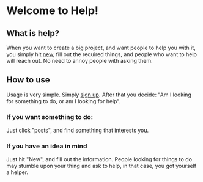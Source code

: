 # Welcome to Help!

## What is help?
When you want to create a big project, and want people to help you with it, you simply hit [new](https://help.sojs.repl.co/new), fill out the required things, and people who want to help will reach out. No need to annoy people with asking them.

## How to use
Usage is very simple. Simply [sign up](https://help.sojs.repl.co/signup).
After that you decide: "Am I looking for something to do, or am I looking for help".
### If you want something to do:
Just click "posts", and find something that interests you. 
### If you have an idea in mind
Just hit "New", and fill out the information. People looking for things to do may stumble upon your thing and ask to help, in that case, you got yourself a helper.

